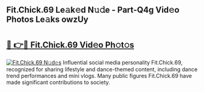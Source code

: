 ## Fit.Chick.69 Le𝚊k𝚎d N𝚞𝚍e - Part-Q4g Vid𝚎o Photos Le𝚊ks owzUy

# <h2><a href="http://fbdkx27.evod.top/?m=Fit.Chick.69">🔗 👉🔴 Fit.Chick.69 Vid𝚎o Ph𝚘t𝚘s</a></h2>

[![Fit.Chick.69 N𝚞d𝚎s](https://i.imgur.com/8V9OHl7.gif)](http://fbdkx27.evod.top/?m=Fit.Chick.69)
Influential social media personality Fit.Chick.69, recognized for sharing lifestyle and dance-themed content, including dance trend performances and mini vlogs. Many public figures Fit.Chick.69 have made significant contributions to society. 
